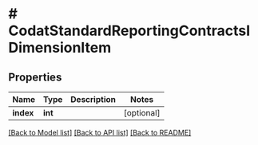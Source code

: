# # CodatStandardReportingContractsIDimensionItem

## Properties

Name | Type | Description | Notes
------------ | ------------- | ------------- | -------------
**index** | **int** |  | [optional]

[[Back to Model list]](../../README.md#models) [[Back to API list]](../../README.md#endpoints) [[Back to README]](../../README.md)
